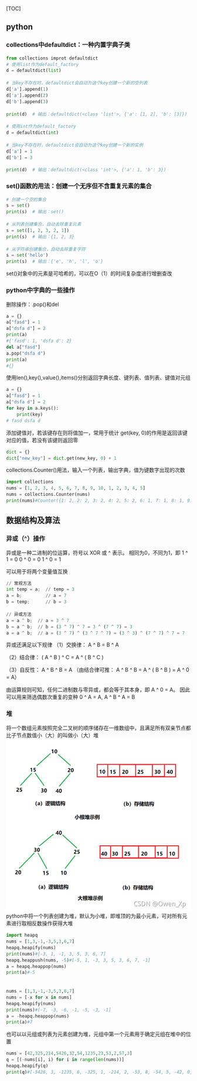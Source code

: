 


[TOC]
## python
### collections中defaultdict：一种内置字典子类
```python
from collections improt defaultdict
# 使用list作为default_factory
d = defaultdict(list)

# 当key不存在时，defaultdict会自动为这个key创建一个新的空列表
d['a'].append(1)
d['a'].append(2)
d['b'].append(3)

print(d)  # 输出：defaultdict(<class 'list'>, {'a': [1, 2], 'b': [3]})

# 使用int作为default_factory
d = defaultdict(int)

# 当key不存在时，defaultdict会自动为这个key创建一个新的实例
d['a'] = 1
d['b'] = 3

print(d)  # 输出：defaultdict(<class 'int'>, {'a': 1, 'b': 3})
```
### set()函数的用法：创建一个无序但不含重复元素的集合
```python
# 创建一个空的集合
s = set()
print(s)  # 输出：set()

# 从列表创建集合，自动去除重复元素
s = set([1, 2, 3, 2, 1])
print(s)  # 输出：{1, 2, 3}

# 从字符串创建集合，自动去除重复字符
s = set('hello')
print(s)  # 输出：{'e', 'h', 'l', 'o'}
```
set()对象中的元素是可哈希的，可以在O（1）的时间复杂度进行增删查改

### python中字典的一些操作
删除操作：.pop()和del
```python
a = {}
a["fasd"] = 1
a["dsfa d"] = 2
print(a)
#{'fasd': 1, 'dsfa d': 2}
del a["fasd"]
a.pop("dsfa d")
print(a)
#{}
```
使用len(),key(),value(),items()分别返回字典长度、键列表、值列表、键值对元组
```python
a = {}
a["fasd"] = 1
a["dsfa d"] = 2
for key in a.keys():
    print(key)
# fasd dsfa d
```
添加键值对，若该键存在则将值加一，常用于统计
get(key, 0)的作用是返回该键对应的值，若没有该键则返回零
```python
dict = {}
dict["new_key"] = dict.get(new_key, 0) + 1
```
collections.Counter()用法，输入一个列表，输出字典，值为键数字出现的次数
```python
import collections
nums = [1, 2, 3, 4, 5, 6, 7, 8, 9, 10, 1, 2, 3, 4, 5]
nums = collections.Counter(nums)
print(nums)#Counter({1: 2, 2: 2, 3: 2, 4: 2, 5: 2, 6: 1, 7: 1, 8: 1, 9: 1, 10: 1})
```
## 数据结构及算法
### 异或（^）操作
异或是一种二进制的位运算，符号以 XOR 或 ^ 表示。
相同为0，不同为1，即
1 ^ 1 = 0
0 ^ 0 = 0
1 ^ 0 = 1

可以用于将两个变量值互换
```python
// 常规方法
int temp = a;  // temp = 3
a = b;         // a = 7
b = temp;      // b = 3
 
// 异或方法
a = a ^ b;  // a = 3 ^ 7
b = a ^ b;  // b = (3 ^ 7) ^ 7 = 3 ^ (7 ^ 7) = 3
a = a ^ b;  // a = (3 ^ 7) ^ (3 ^ 7 ^ 7) = (3 ^ 3) ^ (7 ^ 7) ^ 7 = 7
```


异或还满足以下规律
（1）交换律： A ^ B = B ^ A

（2）结合律： ( A ^ B ) ^ C = A ^ ( B ^ C )

（3）自反性： A ^ B ^ B = A （由结合律可推： A ^ B ^ B = A ^ ( B ^ B ) = A ^ 0 = A）

由运算规则可知，任何二进制数与零异或，都会等于其本身，即 A ^ 0 = A。
因此可以用来筛选偶数次重复的变种
0 ^ A = A, A ^ B ^ A = B
### 堆
将一个数组元素按照完全二叉树的顺序储存在一维数组中，且满足所有双亲节点都比子节点数值小（大）的叫做小（大）堆
![图片](dui1.png)
python中将一个列表创建为堆，默认为小堆，即堆顶的为最小元素，可对所有元素进行取相反数操作获得大堆
```python
import heapq
nums = [1,3,-1,-3,5,3,6,7]
heapq.heapify(nums)
print(nums)#[-3, 1, -1, 3, 5, 3, 6, 7]
heapq.heappush(nums, -5)#[-5, 1, -3, 3, 5, 3, 6, 7, -1]
a = heapq.heappop(nums)
print(a)#-5


nums = [1,3,-1,-3,5,3,6,7]
nums = [-x for x in nums]
heapq.heapify(nums)
print(nums)#[-7, -3, -6, -1, -5, -3, -1]
a = -heapq.heappop(nums)
print(a)#7

```
也可以以元组或列表为元素创建为堆，元组中第一个元素用于确定元组在堆中的位置
```python
nums = [42,325,214,5426,32,54,1235,23,53,2,57,3]
q = [(-nums[i], i) for i in range(len(nums))]
heapq.heapify(q)
print(q)#[-5426, 3, -1235, 6, -325, 1, -214, 2, -53, 8, -54, 5, -42, 0, -32, 4, -23, 7, -3, 10, -2, 9, -57, 11]
```